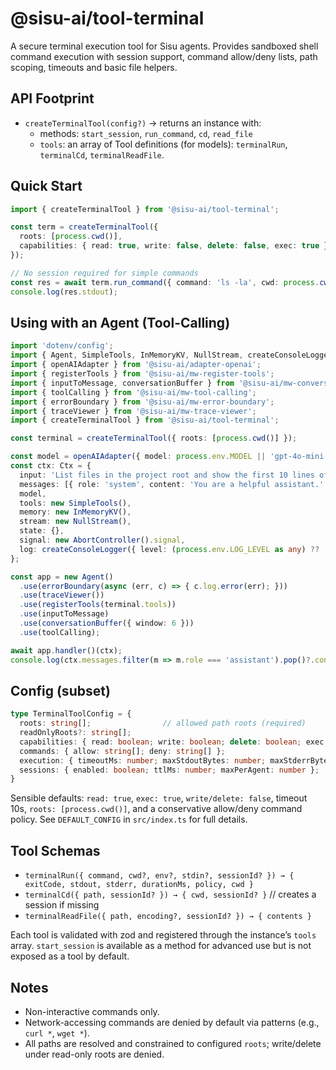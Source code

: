 # @sisu-ai/tool-terminal

A secure terminal execution tool for Sisu agents. Provides sandboxed shell command execution with session support, command allow/deny lists, path scoping, timeouts and basic file helpers.

## API Footprint

- `createTerminalTool(config?)` → returns an instance with:
  - methods: `start_session`, `run_command`, `cd`, `read_file`
  - `tools`: an array of Tool definitions (for models): `terminalRun`, `terminalCd`, `terminalReadFile`.

## Quick Start

```ts
import { createTerminalTool } from '@sisu-ai/tool-terminal';

const term = createTerminalTool({
  roots: [process.cwd()],
  capabilities: { read: true, write: false, delete: false, exec: true },
});

// No session required for simple commands
const res = await term.run_command({ command: 'ls -la', cwd: process.cwd() });
console.log(res.stdout);
```

## Using with an Agent (Tool-Calling)

```ts
import 'dotenv/config';
import { Agent, SimpleTools, InMemoryKV, NullStream, createConsoleLogger, type Ctx } from '@sisu-ai/core';
import { openAIAdapter } from '@sisu-ai/adapter-openai';
import { registerTools } from '@sisu-ai/mw-register-tools';
import { inputToMessage, conversationBuffer } from '@sisu-ai/mw-conversation-buffer';
import { toolCalling } from '@sisu-ai/mw-tool-calling';
import { errorBoundary } from '@sisu-ai/mw-error-boundary';
import { traceViewer } from '@sisu-ai/mw-trace-viewer';
import { createTerminalTool } from '@sisu-ai/tool-terminal';

const terminal = createTerminalTool({ roots: [process.cwd()] });

const model = openAIAdapter({ model: process.env.MODEL || 'gpt-4o-mini' });
const ctx: Ctx = {
  input: 'List files in the project root and show the first 10 lines of README.md. Use tools if helpful.',
  messages: [{ role: 'system', content: 'You are a helpful assistant.' }],
  model,
  tools: new SimpleTools(),
  memory: new InMemoryKV(),
  stream: new NullStream(),
  state: {},
  signal: new AbortController().signal,
  log: createConsoleLogger({ level: (process.env.LOG_LEVEL as any) ?? 'info' }),
};

const app = new Agent()
  .use(errorBoundary(async (err, c) => { c.log.error(err); }))
  .use(traceViewer())
  .use(registerTools(terminal.tools))
  .use(inputToMessage)
  .use(conversationBuffer({ window: 6 }))
  .use(toolCalling);

await app.handler()(ctx);
console.log(ctx.messages.filter(m => m.role === 'assistant').pop()?.content);
```

## Config (subset)

```ts
type TerminalToolConfig = {
  roots: string[];                // allowed path roots (required)
  readOnlyRoots?: string[];
  capabilities: { read: boolean; write: boolean; delete: boolean; exec: boolean };
  commands: { allow: string[]; deny: string[] };
  execution: { timeoutMs: number; maxStdoutBytes: number; maxStderrBytes: number; shell: 'direct'|'sh'|'bash'|'powershell'|'cmd' };
  sessions: { enabled: boolean; ttlMs: number; maxPerAgent: number };
}
```

Sensible defaults: `read: true`, `exec: true`, `write/delete: false`, timeout 10s, `roots: [process.cwd()]`, and a conservative allow/deny command policy. See `DEFAULT_CONFIG` in `src/index.ts` for full details.

## Tool Schemas

- `terminalRun({ command, cwd?, env?, stdin?, sessionId? }) → { exitCode, stdout, stderr, durationMs, policy, cwd }`
- `terminalCd({ path, sessionId? }) → { cwd, sessionId? }`  // creates a session if missing
- `terminalReadFile({ path, encoding?, sessionId? }) → { contents }`

Each tool is validated with zod and registered through the instance’s `tools` array. `start_session` is available as a method for advanced use but is not exposed as a tool by default.

## Notes

- Non-interactive commands only.
- Network-accessing commands are denied by default via patterns (e.g., `curl *`, `wget *`).
- All paths are resolved and constrained to configured `roots`; write/delete under read-only roots are denied.
